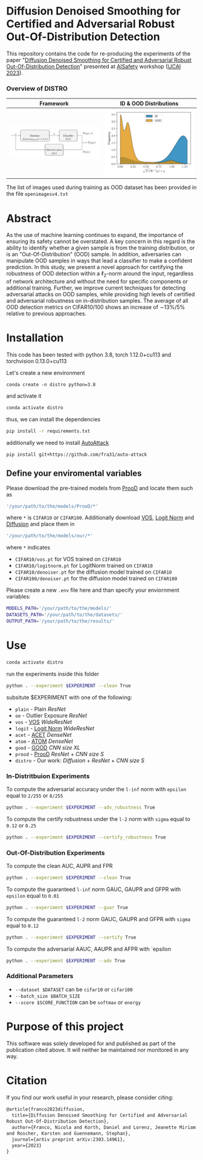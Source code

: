 # Diffusion Denoised Smoothing for Certified and Adversarial Robust Out-Of-Distribution Detection


This repository contains the code for re-producing the experiments of the paper "[Diffusion Denoised Smoothing for Certified and Adversarial Robust Out-Of-Distribution Detection](https://arxiv.org/abs/2303.14961)" presented at [AISafety](https://www.aisafetyw.org/) workshop ([IJCAI 2023](https://ijcai-23.org/)).


###  Overview of DISTRO

Framework                  |  ID & OOD Distributions
:-------------------------:|:-------------------------:
![image](images/Framework.PNG)  |  ![image](images/distributions.jpg)

The list of images used during training as OOD dataset has been provided in the file `openimagesv4.txt`

# Abstract

As the use of machine learning continues to expand, the importance of ensuring its safety cannot be overstated. A key concern in this regard is the ability to identify whether a given sample is from the training distribution, or is an "Out-Of-Distribution" (OOD) sample. In addition, adversaries can manipulate OOD samples in ways that lead a classifier to make a confident prediction. In this study, we present a novel approach for certifying the robustness of OOD detection within a $\ell_2$-norm around the input, regardless of network architecture and without the need for specific components or additional training.
Further, we improve current techniques for detecting adversarial attacks on OOD samples, while providing high levels of certified and adversarial robustness on in-distribution samples. The average of all OOD detection metrics on CIFAR10/100 shows an increase of ∼13%/5% relative to previous approaches.


# Installation

This code has been tested with python 3.8, torch 1.12.0+cu113 and torchvision 0.13.0+cu113

Let's create a new environment
```shell
conda create -n distro python=3.8
```
and activate it
```bash
conda activate distro
```

thus, we can install the dependencies

```bash
pip install -r requirements.txt
```

additionally we need to install [AutoAttack](https://github.com/fra31/auto-attack)
```bash
pip install git+https://github.com/fra31/auto-attack
```
## Define your enviromental variables

Please download the pre-trained models from [ProoD](https://github.com/AlexMeinke/Provable-OOD-Detection) and locate them such as 
```bash
'/your/path/to/the/models/ProoD/*'
```
where `*` is `CIFAR10` or `CIFAR100`.
Additionally download [VOS](https://github.com/deeplearning-wisc/vos), [Logit Norm](https://github.com/hongxin001/logitnorm_ood) and [Diffusion](https://github.com/openai/improved-diffusion) and place them in
```bash
'/your/path/to/the/models/our/*'
```
where `*` indicates
- `CIFAR10/vos.pt` for VOS trained on `CIFAR10`
- `CIFAR10/logitnorm.pt` for LogitNorm trained on `CIFAR10`
- `CIFAR10/denoiser.pt` for the diffusion model trained on `CIFAR10`
- `CIFAR100/denoiser.pt` for the diffusion model trained on `CIFAR100`

Please create a new `.env` file here and than specify your enviornment variables:
```bash
MODELS_PATH='/your/path/to/the/models/'
DATASETS_PATH='/your/path/to/the/datasets/'
OUTPUT_PATH='/your/path/to/the/results/'
```

# Use

```bash
conda activate distro
```

run the experiments inside this folder

```bash
python . --experiment $EXPERIMENT --clean True
```

subsitute $EXPERIMENT with one of the following:
- `plain` - Plain *ResNet* 
- `oe` - Outlier Exposure *ResNet*
- `vos` - [VOS](https://github.com/deeplearning-wisc/vos) *WideResNet* 
- `logit` - [Logit Norm](https://github.com/hongxin001/logitnorm_ood) *WideResNet* 
- `acet` - [ACET](https://github.com/max-andr/relu_networks_overconfident) *DenseNet* 
- `atom` - [ATOM](https://github.com/jfc43/informative-outlier-mining) *DenseNet* 
- `good` - [GOOD](https://github.com/j-cb/GOOD) *CNN size XL*
- `prood` - [ProoD](https://github.com/AlexMeinke/Provable-OOD-Detection) *ResNet* + *CNN size S*
- `distro` - Our work: *Diffusion* + *ResNet* + *CNN size S*


### In-Distritbuion Experiments

To compute the adversarial accuracy under the `l-inf` norm with `epsilon` equal to `2/255` or `8/255`
```bash
python . --experiment $EXPERIMENT --adv_robustness True
```
To compute the certify robustness under the `l-2` norm with `sigma` equal to `0.12` or `0.25` 
```bash
python . --experiment $EXPERIMENT --certify_robustness True
```


### Out-Of-Distribution Experiments

To compute the clean AUC, AUPR and FPR

```bash
python . --experiment $EXPERIMENT --clean True
```

To compute the guaranteed `l-inf` norm GAUC, GAUPR and GFPR with `epsilon` equal to `0.01`

```bash
python . --experiment $EXPERIMENT --guar True
```

To compute the guaranteed `l-2` norm GAUC, GAUPR and GFPR with `sigma` equal to `0.12`

```bash
python . --experiment $EXPERIMENT --certify True
```

To compute the adversarial AAUC, AAUPR and AFPR with `epsilon

```bash
python . --experiment $EXPERIMENT --adv True
```

### Additional Parameters

- `--dataset $DATASET` can be `cifar10` or `cifar100`
- `--batch_size $BATCH_SIZE`
- `--score $SCORE_FUNCTION` can be `softmax` or `energy` 


# Purpose of this project
This software was solely developed for and published as part of the publication cited above. It will neither be maintained nor monitored in any way.

# Citation
If you find our work useful in your research, please consider citing:
```
@article{franco2023diffusion,
  title={Diffusion Denoised Smoothing for Certified and Adversarial Robust Out-Of-Distribution Detection},
  author={Franco, Nicola and Korth, Daniel and Lorenz, Jeanette Miriam and Roscher, Karsten and Guennemann, Stephan},
  journal={arXiv preprint arXiv:2303.14961},
  year={2023}
}
```